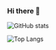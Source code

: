 ### Hi there 👋

<!--
**c-santana-sp/c-santana-sp** is a ✨ _special_ ✨ repository because its `README.md` (this file) appears on your GitHub profile.

Here are some ideas to get you started:

- 🔭 I’m currently working on ...
- 🌱 I’m currently learning ...
- 👯 I’m looking to collaborate on ...
- 🤔 I’m looking for help with ...
- 💬 Ask me about ...
- 📫 How to reach me: ...
- 😄 Pronouns: ...
- ⚡ Fun fact: ...
-->


![GitHub stats](https://github-readme-stats.vercel.app/api?username=c-santana-sp&show_icons=true&theme=default&count_private=true)

![Top Langs](https://github-readme-stats.vercel.app/api/top-langs/?username=c-santana-sp&theme=default&langs_count=10&&layout=compact)
